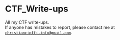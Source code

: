 # CTF_Write-ups
All my CTF write-ups.<br>
If anyone has mistakes to report, please contact me at <code>christiancioffi.info@gmail.com</code>.
